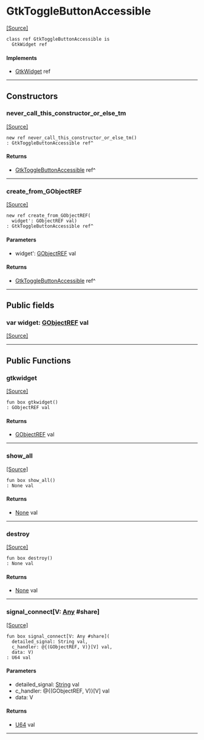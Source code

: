 # GtkToggleButtonAccessible
<span class="source-link">[[Source]](src/gtk3/GtkToggleButtonAccessible.md#L6)</span>
```pony
class ref GtkToggleButtonAccessible is
  GtkWidget ref
```

#### Implements

* [GtkWidget](gtk3-GtkWidget.md) ref

---

## Constructors

### never_call_this_constructor_or_else_tm
<span class="source-link">[[Source]](src/gtk3/GtkToggleButtonAccessible.md#L10)</span>


```pony
new ref never_call_this_constructor_or_else_tm()
: GtkToggleButtonAccessible ref^
```

#### Returns

* [GtkToggleButtonAccessible](gtk3-GtkToggleButtonAccessible.md) ref^

---

### create_from_GObjectREF
<span class="source-link">[[Source]](src/gtk3/GtkToggleButtonAccessible.md#L13)</span>


```pony
new ref create_from_GObjectREF(
  widget': GObjectREF val)
: GtkToggleButtonAccessible ref^
```
#### Parameters

*   widget': [GObjectREF](gtk3-..-gobject-GObjectREF.md) val

#### Returns

* [GtkToggleButtonAccessible](gtk3-GtkToggleButtonAccessible.md) ref^

---

## Public fields

### var widget: [GObjectREF](gtk3-..-gobject-GObjectREF.md) val
<span class="source-link">[[Source]](src/gtk3/GtkToggleButtonAccessible.md#L7)</span>



---

## Public Functions

### gtkwidget
<span class="source-link">[[Source]](src/gtk3/GtkToggleButtonAccessible.md#L9)</span>


```pony
fun box gtkwidget()
: GObjectREF val
```

#### Returns

* [GObjectREF](gtk3-..-gobject-GObjectREF.md) val

---

### show_all
<span class="source-link">[[Source]](src/gtk3/GtkWidget.md#L4)</span>


```pony
fun box show_all()
: None val
```

#### Returns

* [None](builtin-None.md) val

---

### destroy
<span class="source-link">[[Source]](src/gtk3/GtkWidget.md#L10)</span>


```pony
fun box destroy()
: None val
```

#### Returns

* [None](builtin-None.md) val

---

### signal_connect\[V: [Any](builtin-Any.md) #share\]
<span class="source-link">[[Source]](src/gtk3/GtkWidget.md#L13)</span>


```pony
fun box signal_connect[V: Any #share](
  detailed_signal: String val,
  c_handler: @{(GObjectREF, V)}[V] val,
  data: V)
: U64 val
```
#### Parameters

*   detailed_signal: [String](builtin-String.md) val
*   c_handler: @{(GObjectREF, V)}[V] val
*   data: V

#### Returns

* [U64](builtin-U64.md) val

---

